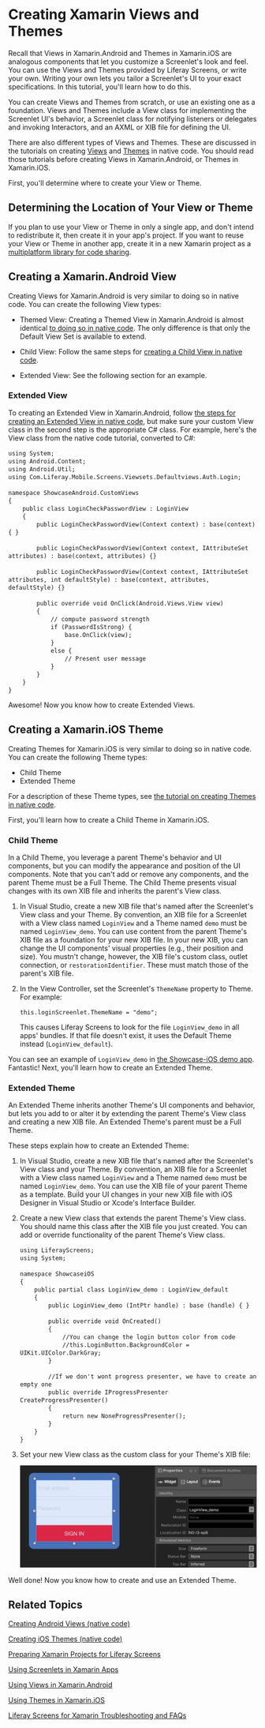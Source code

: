 # Creating Xamarin Views and Themes [](id=creating-xamarin-views-and-themes)

Recall that Views in Xamarin.Android and Themes in Xamarin.iOS are analogous 
components that let you customize a Screenlet's look and feel. You can use the 
Views and Themes provided by Liferay Screens, or write your own. Writing your 
own lets you tailor a Screenlet's UI to your exact specifications. In this 
tutorial, you'll learn how to do this. 

You can create Views and Themes from scratch, or use an existing one as a 
foundation. Views and Themes include a View class for implementing the Screenlet 
UI's behavior, a Screenlet class for notifying listeners or delegates and 
invoking Interactors, and an AXML or XIB file for defining the UI. 

There are also different types of Views and Themes. These are discussed in the 
tutorials on creating 
[Views](/develop/tutorials/-/knowledge_base/7-0/creating-android-views) 
and 
[Themes](/develop/tutorials/-/knowledge_base/7-0/creating-ios-themes) 
in native code. You should read those tutorials before creating Views in 
Xamarin.Android, or Themes in Xamarin.iOS. 

First, you'll determine where to create your View or Theme. 

## Determining the Location of Your View or Theme [](id=determining-the-location-of-your-view-or-theme)

If you plan to use your View or Theme in only a single app, and don't intend to 
redistribute it, then create it in your app's project. If you want to reuse your 
View or Theme in another app, create it in a new Xamarin project as a 
[multiplatform library for code sharing](https://developer.xamarin.com/guides/cross-platform/application_fundamentals/nuget-multiplatform-libraries/). 

## Creating a Xamarin.Android View [](id=creating-a-xamarin-android-view)

Creating Views for Xamarin.Android is very similar to doing so in native code. 
You can create the following View types: 

-   Themed View: Creating a Themed View in Xamarin.Android is almost identical 
    [to doing so in native code](/develop/tutorials/-/knowledge_base/7-0/creating-android-views#themed-view). 
    The only difference is that only the Default View Set is available to 
    extend.
 
-   Child View: Follow the same steps for 
    [creating a Child View in native code](/develop/tutorials/-/knowledge_base/7-0/creating-android-views#child-view). 

-   Extended View: See the following section for an example. 

### Extended View [](id=extended-view)

To creating an Extended View in Xamarin.Android, follow 
[the steps for creating an Extended View in native code](/develop/tutorials/-/knowledge_base/7-0/creating-android-views#extended-view), 
but make sure your custom View class in the second step is the appropriate C# 
class. For example, here's the View class from the native code tutorial, 
converted to C#: 

    using System;
    using Android.Content;
    using Android.Util;
    using Com.Liferay.Mobile.Screens.Viewsets.Defaultviews.Auth.Login;

    namespace ShowcaseAndroid.CustomViews
    {
        public class LoginCheckPasswordView : LoginView
        {
            public LoginCheckPasswordView(Context context) : base(context) { }

            public LoginCheckPasswordView(Context context, IAttributeSet attributes) : base(context, attributes) {}

            public LoginCheckPasswordView(Context context, IAttributeSet attributes, int defaultStyle) : base(context, attributes, defaultStyle) {}

            public override void OnClick(Android.Views.View view)
            {
                // compute password strength
                if (PasswordIsStrong) {
                    base.OnClick(view);
                }
                else {
                    // Present user message
                }
            }
        }
    }

Awesome! Now you know how to create Extended Views.

## Creating a Xamarin.iOS Theme [](id=creating-a-xamarin-ios-theme)

Creating Themes for Xamarin.iOS is very similar to doing so in native code. You 
can create the following Theme types: 

-   Child Theme
-   Extended Theme

For a description of these Theme types, see 
[the tutorial on creating Themes in native code](/develop/tutorials/-/knowledge_base/7-0/creating-ios-themes). 

First, you'll learn how to create a Child Theme in Xamarin.iOS. 

### Child Theme [](id=child-theme)

In a Child Theme, you leverage a parent Theme's behavior and UI components, but 
you can modify the appearance and position of the UI components. Note that you 
can't add or remove any components, and the parent Theme must be a Full Theme. 
The Child Theme presents visual changes with its own XIB file and inherits the 
parent's View class.

1.  In Visual Studio, create a new XIB file that's named after the Screenlet's 
    View class and your Theme. By convention, an XIB file for a Screenlet with a 
    View class named `LoginView` and a Theme named `demo` must be named 
    `LoginView_demo`. You can use content from the parent Theme's XIB file as a 
    foundation for your new XIB file. In your new XIB, you can change the UI 
    components' visual properties (e.g., their position and size). You mustn't 
    change, however, the XIB file's custom class, outlet connection, or 
    `restorationIdentifier`. These must match those of the parent's XIB file.

2.  In the View Controller, set the Screenlet's `ThemeName` property to Theme. 
    For example:

        this.loginScreenlet.ThemeName = "demo";

    This causes Liferay Screens to look for the file `LoginView_demo` in all 
    apps' bundles. If that file doesn't exist, it uses the Default Theme instead 
    (`LoginView_default`). 

You can see an example of `LoginView_demo` in 
[the Showcase-iOS demo app](https://github.com/liferay/liferay-screens/tree/develop/xamarin/Samples/Showcase-iOS/CustomViews). 
Fantastic! Next, you'll learn how to create an Extended Theme.

### Extended Theme [](id=extended-theme)

An Extended Theme inherits another Theme's UI components and behavior, but lets 
you add to or alter it by extending the parent Theme's View class and creating a 
new XIB file. An Extended Theme's parent must be a Full Theme. 

These steps explain how to create an Extended Theme:

1.  In Visual Studio, create a new XIB file that's named after the Screenlet's 
    View class and your Theme. By convention, an XIB file for a Screenlet with a 
    View class named `LoginView` and a Theme named `demo` must be named 
    `LoginView_demo`. You can use the XIB file of your parent Theme as a 
    template. Build your UI changes in your new XIB file with iOS Designer in 
    Visual Studio or Xcode's Interface Builder.

2.  Create a new View class that extends the parent Theme's View class. You 
    should name this class after the XIB file you just created. You can add or 
    override functionality of the parent Theme's View class.

        using LiferayScreens;
        using System;

        namespace ShowcaseiOS
        {
            public partial class LoginView_demo : LoginView_default
            {
                public LoginView_demo (IntPtr handle) : base (handle) { }
        
                public override void OnCreated()
                {
                    //You can change the login button color from code
                    //this.LoginButton.BackgroundColor = UIKit.UIColor.DarkGray;
                }
        
                //If we don't wont progress presenter, we have to create an empty one
                public override IProgressPresenter CreateProgressPresenter()
                {
                    return new NoneProgressPresenter();
                }
            }
        }

3.  Set your new View class as the custom class for your Theme's XIB file:

    ![Figure 1: Set new View class in XIB Theme file.](../../../images/screens-ios-extended-theme.png)

Well done! Now you know how to create and use an Extended Theme.

## Related Topics [](id=related-topics)

[Creating Android Views (native code)](/develop/tutorials/-/knowledge_base/7-0/creating-android-views)

[Creating iOS Themes (native code)](/develop/tutorials/-/knowledge_base/7-0/creating-ios-themes)

[Preparing Xamarin Projects for Liferay Screens](/develop/tutorials/-/knowledge_base/7-0/preparing-xamarin-projects-for-liferay-screens)

[Using Screenlets in Xamarin Apps](/develop/tutorials/-/knowledge_base/7-0/using-screenlets-in-xamarin-apps)

[Using Views in Xamarin.Android](/develop/tutorials/-/knowledge_base/7-0/using-views-in-xamarin-android)

[Using Themes in Xamarin.iOS](/develop/tutorials/-/knowledge_base/7-0/using-themes-in-xamarin-ios)

[Liferay Screens for Xamarin Troubleshooting and FAQs](/develop/tutorials/-/knowledge_base/7-0/liferay-screens-for-xamarin-troubleshooting-and-faqs)
